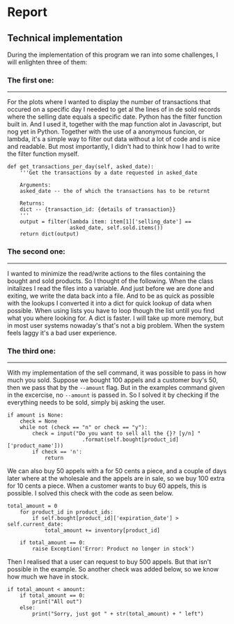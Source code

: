 # Report

## Technical implementation 

During the implementation of this program we ran into some challenges, I will enlighten three of them:

### **The first one:**
---

For the plots where I wanted to display the number of transactions that occured on a specific day I needed to get al the lines of in de sold records where the selling date equals a specific date.
Python has the filter function built in. And I used it, together with the map function alot in Javascript, but nog yet in Python. Together with the use of a anonymous funcion, or lambda, it's a simple way to filter out data without a lot of code and is nice and readable. But most importantly, I didn't had to think how I had to write the filter function myself.

```
def get_transactions_per_day(self, asked_date):
    '''Get the transactions by a date requested in asked_date

    Arguments:
    asked_date -- the of which the transactions has to be returnt
    
    Returns:
    dict -- {transaction_id: {details of transaction}}
    '''
    output = filter(lambda item: item[1]['selling_date'] ==
                    asked_date, self.sold.items())
    return dict(output)
```

### **The second one:**
---

I wanted to minimize the read/write actions to the files containing the bought and sold products. So I thought of the following. 
When the class initalizes I read the files into a variable. And just before we are done and exiting, we write the data back into a file. And to be as quick as possible with the lookups I converted it into a dict for quick lookup of data when possible. 
When using lists you have to loop though the list untill you find what you where looking for. A dict is faster. I will take up more memory, but in most user systems nowaday's that's not a big problem. When the system feels laggy it's a bad user experience.


### **The third one:**
---

With my implementation of the sell command, it was possible to pass in how much you sold. Suppose we bought 100 appels and a customer buy's 50, then we pass that by the `--amount` flag. But in the examples command given in the excercise, no `--amount` is passed in.
So I solved it by checking if the everything needs to be sold, simply bij asking the user.
```
if amount is None:
    check = None
    while not (check == "n" or check == "y"):
        check = input("Do you want to sell all the {}? [y/n] "
                        .format(self.bought[product_id]['product_name']))
        if check == 'n':
            return
```

We can also buy 50 appels with a for 50 cents a piece, and a couple of days later where at the wholesale and the appels are in sale, so we buy 100 extra for 10 cents a piece. 
When a customer wants to buy 60 appels, this is possible. I solved this check with the code as seen below.

```
total_amount = 0
    for product_id in product_ids:
        if self.bought[product_id]['expiration_date'] > self.current_date:
            total_amount += inventory[product_id]

    if total_amount == 0:
        raise Exception('Error: Product no longer in stock')
```

Then I realised that a user can request to buy 500 appels. But that isn't possible in the example. So another check was added below, so we know how much we have in stock.

```
if total_amount < amount:
    if total_amount == 0:
        print("All out")
    else:
        print("Sorry, just got " + str(total_amount) + " left")
```
